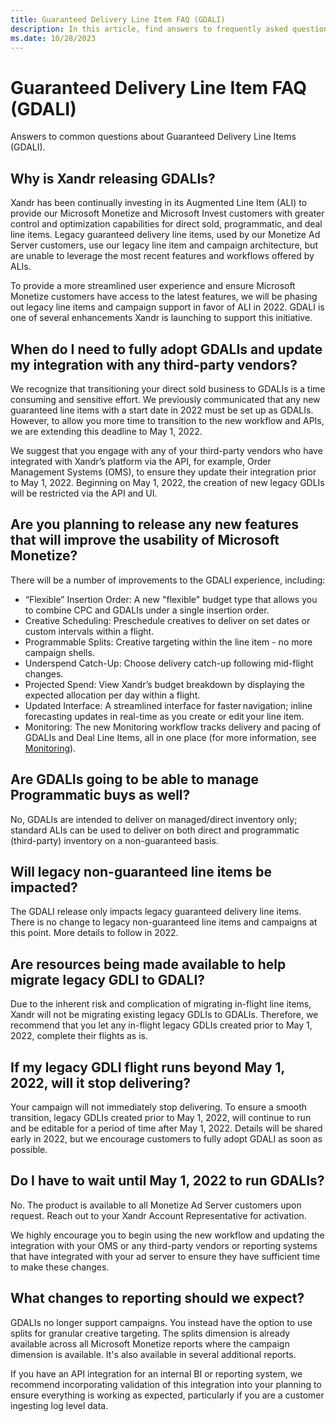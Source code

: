 ```yaml
---
title: Guaranteed Delivery Line Item FAQ (GDALI)
description: In this article, find answers to frequently asked questions regarding guaranteed delivery augmented line items (GDALI).
ms.date: 10/28/2023
---
```


# Guaranteed Delivery Line Item FAQ (GDALI)

Answers to common questions about Guaranteed Delivery Line Items (GDALI).

## Why is Xandr releasing GDALIs?

Xandr has been continually investing in its Augmented Line Item (ALI) to provide our Microsoft Monetize and Microsoft Invest customers with greater control and optimization capabilities for direct sold, programmatic, and deal line items. Legacy guaranteed delivery line items, used by our Monetize Ad Server customers, use our legacy line item and campaign architecture, but are unable to leverage the most recent features and workflows offered by ALIs.

To provide a more streamlined user experience and ensure Microsoft Monetize customers have access to the latest features, we will be phasing out legacy line items and campaign support in favor of ALI in 2022. GDALI is one of several enhancements Xandr is launching to support this initiative.

## When do I need to fully adopt GDALIs and update my integration with any third-party vendors?

We recognize that transitioning your direct sold business to GDALIs is a time consuming and sensitive effort. We previously communicated that any new guaranteed line items with a start date in 2022 must be set up as GDALIs. However, to allow you more time to transition to the new workflow and APIs, we are extending this deadline to May 1, 2022.

We suggest that you engage with any of your third-party vendors who have integrated with Xandr’s platform via the API, for example, Order Management Systems (OMS), to ensure they update their integration prior to May 1, 2022. Beginning on May 1, 2022, the creation of new legacy GDLIs will be restricted via the API and UI.

## Are you planning to release any new features that will improve the usability of Microsoft Monetize?

There will be a number of improvements to the GDALI experience, including:

- “Flexible” Insertion Order: A new "flexible" budget type that allows you to combine CPC and GDALIs under a single insertion order.
- Creative Scheduling: Preschedule creatives to deliver on set dates or custom intervals within a flight.
- Programmable Splits: Creative targeting within the line item - no more campaign shells.
- Underspend Catch-Up: Choose delivery catch-up following mid-flight changes.
- Projected Spend: View Xandr’s budget breakdown by displaying the expected allocation per day within a flight.
- Updated Interface: A streamlined interface for faster navigation; inline forecasting updates in real-time as you create or edit your line item.
- Monitoring: The new Monitoring workflow tracks delivery and pacing of GDALIs and Deal Line Items, all in one place (for more information, see [Monitoring](monitoring.md)).

## Are GDALIs going to be able to manage Programmatic buys as well?

No, GDALIs are intended to deliver on managed/direct inventory only; standard ALIs can be used to deliver on both direct and programmatic (third-party) inventory on a non-guaranteed basis.

## Will legacy non-guaranteed line items be impacted?

The GDALI release only impacts legacy guaranteed delivery line items. There is no change to legacy non-guaranteed line items and campaigns at this point. More details to follow in 2022.

## Are resources being made available to help migrate legacy GDLI to GDALI?

Due to the inherent risk and complication of migrating in-flight line items, Xandr will not be migrating existing legacy GDLIs to GDALIs. Therefore, we recommend that you let any in-flight legacy GDLIs created prior to May 1, 2022, complete their flights as is.

## If my legacy GDLI flight runs beyond May 1, 2022, will it stop delivering?

Your campaign will not immediately stop delivering. To ensure a smooth transition, legacy GDLIs created prior to May 1, 2022, will continue to run and be editable for a period of time after May 1, 2022. Details will be shared early in 2022, but we encourage customers to fully adopt GDALI as soon as possible.

## Do I have to wait until May 1, 2022 to run GDALIs?

No. The product is available to all Monetize Ad Server customers upon request. Reach out to your Xandr Account Representative for activation.

We highly encourage you to begin using the new workflow and updating the integration with your OMS or any third-party vendors or reporting systems that have integrated with your ad server to ensure they have sufficient time to make these changes.

## What changes to reporting should we expect?

GDALIs no longer support campaigns. You instead have the option to use splits for granular creative targeting. The splits dimension is already available across all Microsoft Monetize reports where the campaign dimension is available. It's also available in several additional reports.

If you have an API integration for an internal BI or reporting system, we recommend incorporating validation of this integration into your planning to ensure everything is working as expected, particularly if you are a customer ingesting log level data.
